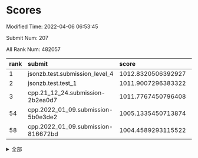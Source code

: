 # Scores

Modified Time: 2022-04-06 06:53:45

Submit Num: 207

All Rank Num: 482057

| rank |               submit               |       score        |       sigma        | pk_num |
| :--- | :--------------------------------- | :----------------- | :----------------- | :----- |
| 1    | jsonzb.test.submission_level_4     | 1012.8320506392927 | 0.8025195883425584 | 9313   |
| 2    | jsonzb.test.test_1                 | 1011.9007296383322 | 0.8016602589148631 | 9316   |
| 3    | cpp.21_12_24.submission-2b2ea0d7   | 1011.7767450796408 | 0.779557686555981  | 9312   |
| 54   | cpp.2022_01_09.submission-5b0e3de2 | 1005.1335450713874 | 0.715591573088729  | 9316   |
| 58   | cpp.2022_01_09.submission-816672bd | 1004.4589293115522 | 0.7127575795482107 | 9313   |


<details>
<summary>全部</summary>

| rank |                 submit                 |       score        |       sigma        | pk_num |
| :--- | :------------------------------------- | :----------------- | :----------------- | :----- |
| 1    | jsonzb.test.submission_level_4         | 1012.8320506392927 | 0.8025195883425584 | 9313   |
| 2    | jsonzb.test.test_1                     | 1011.9007296383322 | 0.8016602589148631 | 9316   |
| 3    | cpp.21_12_24.submission-2b2ea0d7       | 1011.7767450796408 | 0.779557686555981  | 9312   |
| 4    | gobigger.level_3.submission_level_3_14 | 1011.747372893251  | 0.791499980077034  | 9315   |
| 5    | gobigger.level_3.submission_level_3_20 | 1011.5730434615858 | 0.7929332148115195 | 9315   |
| 6    | gobigger.level_3.submission_level_3_41 | 1011.5365646671817 | 0.7953138543787691 | 9318   |
| 7    | gobigger.level_3.submission_level_3_22 | 1011.2435104112244 | 0.780545893281932  | 9316   |
| 8    | gobigger.level_3.submission_level_3_45 | 1011.2047723944996 | 0.7926371613127496 | 9312   |
| 9    | gobigger.level_3.submission_level_3_47 | 1011.0973765808435 | 0.7584437527276785 | 9314   |
| 10   | gobigger.level_3.submission_level_3_37 | 1010.9809725379646 | 0.7663986131099136 | 9314   |
| 11   | gobigger.level_3.submission_level_3_35 | 1010.9433835107169 | 0.7760976762937423 | 9312   |
| 12   | gobigger.level_3.submission_level_3_17 | 1010.9374266433094 | 0.7614589394145455 | 9316   |
| 13   | gobigger.level_3.submission_level_3_18 | 1010.8264061630485 | 0.7673042940405069 | 9318   |
| 14   | gobigger.level_3.submission_level_3_1  | 1010.7338313581998 | 0.7443452200277152 | 9315   |
| 15   | gobigger.level_3.submission_level_3_16 | 1010.732125668662  | 0.7599936969516436 | 9311   |
| 16   | gobigger.level_3.submission_level_3_48 | 1010.6695249813515 | 0.7645467118976708 | 9319   |
| 17   | gobigger.level_3.submission_level_3_36 | 1010.5755669017365 | 0.771949352160723  | 9319   |
| 18   | gobigger.level_3.submission_level_3_39 | 1010.5297038050124 | 0.7614418523589788 | 9316   |
| 19   | gobigger.level_3.submission_level_3_42 | 1010.5209556046051 | 0.7601373828694165 | 9310   |
| 20   | gobigger.level_3.submission_level_3_43 | 1010.4874778594333 | 0.7468269623128099 | 9314   |
| 21   | gobigger.level_3.submission_level_3_49 | 1010.4496242512187 | 0.7689094271764529 | 9310   |
| 22   | gobigger.level_3.submission_level_3_44 | 1010.2471104625081 | 0.7674382157837971 | 9312   |
| 23   | gobigger.level_3.submission_level_3_34 | 1010.2241057777915 | 0.7648649895958579 | 9313   |
| 24   | gobigger.level_3.submission_level_3_2  | 1010.1859123596245 | 0.7787190563479126 | 9314   |
| 25   | gobigger.level_3.submission_level_3_4  | 1010.1588677034697 | 0.7719459415559915 | 9315   |
| 26   | gobigger.level_3.submission_level_3_31 | 1010.1427519354804 | 0.7651760162653538 | 9318   |
| 27   | gobigger.level_3.submission_level_3_11 | 1009.9850072158549 | 0.7331221708864843 | 9316   |
| 28   | gobigger.level_3.submission_level_3_25 | 1009.9478322857238 | 0.7475345920836921 | 9317   |
| 29   | gobigger.level_3.submission_level_3_5  | 1009.9355946528515 | 0.736924102372406  | 9319   |
| 30   | gobigger.level_3.submission_level_3_21 | 1009.9150673907586 | 0.7649383609945746 | 9319   |
| 31   | gobigger.level_3.submission_level_3_10 | 1009.8661556797831 | 0.7369327732275875 | 9313   |
| 32   | gobigger.level_3.submission_level_3_23 | 1009.8051136270736 | 0.7459835847148247 | 9315   |
| 33   | gobigger.level_3.submission_level_3_28 | 1009.8008458595177 | 0.7455248134053791 | 9318   |
| 34   | gobigger.level_3.submission_level_3_24 | 1009.7406583635857 | 0.7563423824620856 | 9316   |
| 35   | gobigger.level_3.submission_level_3_29 | 1009.7236135751629 | 0.7583608283187485 | 9317   |
| 36   | gobigger.level_3.submission_level_3_40 | 1009.6573620831722 | 0.7467091115457811 | 9315   |
| 37   | gobigger.level_3.submission_level_3_13 | 1009.6566725272351 | 0.7510892737483006 | 9316   |
| 38   | gobigger.level_3.submission_level_3_12 | 1009.6244014625634 | 0.7440679678638533 | 9316   |
| 39   | gobigger.level_3.submission_level_3_38 | 1009.4808969073385 | 0.7674961681996338 | 9316   |
| 40   | gobigger.level_3.submission_level_3_46 | 1009.4629440559182 | 0.728745349187574  | 9317   |
| 41   | gobigger.level_3.submission_level_3_19 | 1009.3882779363472 | 0.7506540084216633 | 9316   |
| 42   | gobigger.level_3.submission_level_3_9  | 1009.270854200195  | 0.7328471749670751 | 9320   |
| 43   | gobigger.level_3.submission_level_3_30 | 1009.2482567121818 | 0.7557219910510489 | 9317   |
| 44   | gobigger.level_3.submission_level_3_8  | 1009.2169220191533 | 0.7500064661362603 | 9315   |
| 45   | gobigger.level_3.submission_level_3_27 | 1009.1430166544491 | 0.7537920249303479 | 9316   |
| 46   | gobigger.level_3.submission_level_3_0  | 1009.1135676004243 | 0.7358366521091986 | 9316   |
| 47   | gobigger.level_3.submission_level_3_7  | 1009.0671795272006 | 0.7510790615528109 | 9320   |
| 48   | gobigger.level_3.submission_level_3_32 | 1009.0301406329579 | 0.7670989222368547 | 9317   |
| 49   | gobigger.level_3.submission_level_3_26 | 1009.0129502497299 | 0.7574530047993899 | 9312   |
| 50   | gobigger.level_3.submission_level_3_3  | 1008.9598672849805 | 0.7515382248444891 | 9309   |
| 51   | gobigger.level_3.submission_level_3_15 | 1008.3951412172211 | 0.7263703649159517 | 9316   |
| 52   | gobigger.level_3.submission_level_3_33 | 1008.2971047486144 | 0.7386161815759144 | 9314   |
| 53   | gobigger.level_3.submission_level_3_6  | 1007.7471526997604 | 0.7699107395572441 | 9315   |
| 54   | cpp.2022_01_09.submission-5b0e3de2     | 1005.1335450713874 | 0.715591573088729  | 9316   |
| 55   | gobigger.level_1.submission_level_1_35 | 1005.0983589140792 | 0.7323284646183287 | 9311   |
| 56   | gobigger.level_1.submission_level_1_26 | 1005.0361624123668 | 0.716259228778064  | 9314   |
| 57   | gobigger.level_1.submission_level_1_34 | 1004.6464903998983 | 0.7263693614828498 | 9316   |
| 58   | cpp.2022_01_09.submission-816672bd     | 1004.4589293115522 | 0.7127575795482107 | 9313   |
| 59   | gobigger.level_1.submission_level_1_2  | 1004.3565671367071 | 0.7136659207269767 | 9315   |
| 60   | gobigger.level_1.submission_level_1_36 | 1004.0888720112112 | 0.7112377421323205 | 9313   |
| 61   | gobigger.level_1.submission_level_1_39 | 1004.0790455495699 | 0.725492871239296  | 9316   |
| 62   | gobigger.level_1.submission_level_1_20 | 1004.0567959533083 | 0.7297520342241158 | 9314   |
| 63   | gobigger.level_1.submission_level_1_19 | 1003.9696154549597 | 0.7177417941970204 | 9314   |
| 64   | gobigger.level_1.submission_level_1_0  | 1003.8650995392289 | 0.7223452934407741 | 9319   |
| 65   | gobigger.level_1.submission_level_1_43 | 1003.6735844455735 | 0.7210956464110143 | 9313   |
| 66   | gobigger.level_1.submission_level_1_31 | 1003.6586130973699 | 0.7174330454064916 | 9317   |
| 67   | gobigger.level_1.submission_level_1_29 | 1003.6429277168457 | 0.7197819710540545 | 9306   |
| 68   | gobigger.level_1.submission_level_1_42 | 1003.6366818419626 | 0.7191776922521583 | 9318   |
| 69   | gobigger.level_1.submission_level_1_49 | 1003.6089863247057 | 0.71979784544359   | 9314   |
| 70   | gobigger.level_1.submission_level_1_13 | 1003.6086475020717 | 0.7288003542416813 | 9316   |
| 71   | gobigger.level_1.submission_level_1_48 | 1003.5945781603739 | 0.7208745978771656 | 9319   |
| 72   | gobigger.level_1.submission_level_1_47 | 1003.5557622649287 | 0.7095030380402988 | 9312   |
| 73   | gobigger.level_1.submission_level_1_11 | 1003.461032256933  | 0.7221768675552187 | 9314   |
| 74   | gobigger.level_1.submission_level_1_12 | 1003.4538969915312 | 0.7074654297527737 | 9314   |
| 75   | gobigger.level_1.submission_level_1_30 | 1003.4452109999295 | 0.7160921518612755 | 9318   |
| 76   | gobigger.level_1.submission_level_1_10 | 1003.4307210469636 | 0.7020180720974177 | 9314   |
| 77   | gobigger.level_1.submission_level_1_44 | 1003.3553412727377 | 0.7143032325408794 | 9318   |
| 78   | gobigger.level_1.submission_level_1_16 | 1003.351744701568  | 0.7118345403203457 | 9315   |
| 79   | gobigger.level_1.submission_level_1_45 | 1003.3453249754273 | 0.7030910504027015 | 9316   |
| 80   | gobigger.level_1.submission_level_1_24 | 1003.343086705565  | 0.7061098688116921 | 9314   |
| 81   | gobigger.level_1.submission_level_1_25 | 1003.3280970658329 | 0.7193770448559708 | 9311   |
| 82   | gobigger.level_1.submission_level_1_40 | 1003.2567136801993 | 0.7093214044044545 | 9316   |
| 83   | gobigger.level_1.submission_level_1_15 | 1003.1785513182225 | 0.7109462134056993 | 9315   |
| 84   | gobigger.level_1.submission_level_1_3  | 1003.1600661987845 | 0.72068298114138   | 9316   |
| 85   | gobigger.level_1.submission_level_1_46 | 1003.1489687623329 | 0.7196350401784142 | 9319   |
| 86   | gobigger.level_1.submission_level_1_38 | 1003.1288590511916 | 0.7167850552677419 | 9313   |
| 87   | gobigger.level_1.submission_level_1_5  | 1003.0593736977432 | 0.7153295867355515 | 9316   |
| 88   | gobigger.level_1.submission_level_1_14 | 1003.0539528730161 | 0.7103707540853773 | 9316   |
| 89   | gobigger.level_1.submission_level_1_41 | 1003.0184972028491 | 0.7077456759664903 | 9314   |
| 90   | gobigger.level_1.submission_level_1_37 | 1002.8500962378127 | 0.7241566358194268 | 9317   |
| 91   | gobigger.level_1.submission_level_1_1  | 1002.8142904758686 | 0.7193154162782006 | 9322   |
| 92   | gobigger.level_1.submission_level_1_4  | 1002.7930791969435 | 0.7067768540307934 | 9313   |
| 93   | gobigger.level_1.submission_level_1_18 | 1002.7693539102306 | 0.7257009244640759 | 9316   |
| 94   | gobigger.level_1.submission_level_1_27 | 1002.7251702755043 | 0.7207171034601131 | 9311   |
| 95   | gobigger.level_1.submission_level_1_17 | 1002.7235297214417 | 0.7081272989806146 | 9319   |
| 96   | gobigger.level_1.submission_level_1_9  | 1002.6825436350177 | 0.7220935771740992 | 9316   |
| 97   | gobigger.level_1.submission_level_1_22 | 1002.641553202922  | 0.7220848434703032 | 9315   |
| 98   | gobigger.level_1.submission_level_1_33 | 1002.5517875702952 | 0.7123044915503708 | 9314   |
| 99   | gobigger.level_1.submission_level_1_23 | 1002.5021574265008 | 0.7170637645227458 | 9316   |
| 100  | gobigger.level_1.submission_level_1_21 | 1002.4004103303224 | 0.7119926899431108 | 9316   |
| 101  | gobigger.level_1.submission_level_1_28 | 1002.2486966843512 | 0.7125761443151809 | 9314   |
| 102  | gobigger.level_1.submission_level_1_8  | 1002.2303191934602 | 0.7185920206277683 | 9314   |
| 103  | gobigger.level_1.submission_level_1_6  | 1002.0421664913853 | 0.7161243789107766 | 9316   |
| 104  | gobigger.level_1.submission_level_1_7  | 1002.0335893538371 | 0.7077002742596846 | 9314   |
| 105  | gobigger.level_1.submission_level_1_32 | 1001.7318928208508 | 0.710374108377472  | 9314   |
| 106  | gobigger.random.submission_random_13   | 997.1251736705237  | 0.7034202831557617 | 9314   |
| 107  | gobigger.random.submission_random_41   | 997.0227620881388  | 0.7178219868306426 | 9316   |
| 108  | gobigger.random.submission_random_46   | 996.851847648756   | 0.7128618534416463 | 9315   |
| 109  | gobigger.random.submission_random_6    | 996.7062411411417  | 0.7204497184127061 | 9317   |
| 110  | gobigger.random.submission_random_39   | 996.6211326277221  | 0.7040554841314743 | 9316   |
| 111  | gobigger.random.submission_random_25   | 996.6021719182745  | 0.7017917580365187 | 9312   |
| 112  | gobigger.random.submission_random_20   | 996.5974987597103  | 0.7067351115897624 | 9319   |
| 113  | gobigger.random.submission_random_16   | 996.5830057806919  | 0.7159787679615769 | 9314   |
| 114  | gobigger.random.submission_random_14   | 996.571450152508   | 0.7202850645611664 | 9314   |
| 115  | gobigger.random.submission_random_23   | 996.5619898771283  | 0.6975915822983947 | 9312   |
| 116  | gobigger.random.submission_random_11   | 996.5308378631051  | 0.7084697136357612 | 9316   |
| 117  | gobigger.random.submission_random_10   | 996.4728513204016  | 0.7113266417463279 | 9318   |
| 118  | gobigger.random.submission_random_38   | 996.4692788274417  | 0.7071011084401938 | 9315   |
| 119  | gobigger.random.submission_random_0    | 996.4564076235031  | 0.7044522999827997 | 9317   |
| 120  | gobigger.random.submission_random_8    | 996.4236276031587  | 0.7031239191789905 | 9316   |
| 121  | gobigger.random.submission_random_1    | 996.4017268108972  | 0.7111888329456071 | 9317   |
| 122  | gobigger.random.submission_random_22   | 996.3638686506151  | 0.7124331889226679 | 9317   |
| 123  | gobigger.random.submission_random_7    | 996.3055286824163  | 0.7109082423406863 | 9316   |
| 124  | gobigger.random.submission_random_48   | 996.2648600880103  | 0.7126752356576287 | 9314   |
| 125  | gobigger.random.submission_random_18   | 996.238539208901   | 0.7012718324144213 | 9318   |
| 126  | gobigger.random.submission_random_5    | 996.204729335419   | 0.6988905280750859 | 9312   |
| 127  | gobigger.random.submission_random_32   | 996.1660290450793  | 0.7105935506754532 | 9314   |
| 128  | gobigger.random.submission_random_33   | 996.1401998565361  | 0.7059057031555735 | 9309   |
| 129  | gobigger.random.submission_random_12   | 996.0730409004115  | 0.7125982625505797 | 9317   |
| 130  | gobigger.random.submission_random_37   | 996.0711065684079  | 0.7030463791594929 | 9309   |
| 131  | gobigger.random.submission_random_24   | 996.0549536367686  | 0.7135613572224124 | 9318   |
| 132  | gobigger.random.submission_random_43   | 996.0477243989062  | 0.7108810298522448 | 9320   |
| 133  | gobigger.random.submission_random_27   | 996.0404326112757  | 0.7033900039824805 | 9313   |
| 134  | gobigger.random.submission_random_45   | 995.9680586251568  | 0.7197158735746634 | 9310   |
| 135  | gobigger.random.submission_random_17   | 995.9094027202676  | 0.7186289269193114 | 9311   |
| 136  | gobigger.random.submission_random_31   | 995.9045840288203  | 0.7007344103272363 | 9311   |
| 137  | gobigger.random.submission_random_49   | 995.8964786340941  | 0.7051301268968425 | 9317   |
| 138  | gobigger.random.submission_random_36   | 995.8464929986005  | 0.7240029118698665 | 9312   |
| 139  | gobigger.random.submission_random_3    | 995.8438955397368  | 0.702206217159932  | 9312   |
| 140  | gobigger.random.submission_random_34   | 995.7646416769729  | 0.71403395814918   | 9316   |
| 141  | gobigger.random.submission_random_21   | 995.7627190353327  | 0.700539948352522  | 9308   |
| 142  | gobigger.random.submission_random_26   | 995.6466849655652  | 0.7061079138598099 | 9311   |
| 143  | gobigger.random.submission_random_28   | 995.6295196953862  | 0.726750464626792  | 9320   |
| 144  | gobigger.random.submission_random_42   | 995.6184801568595  | 0.7094634714268838 | 9313   |
| 145  | gobigger.random.submission_random_44   | 995.5784436664951  | 0.7056016790818347 | 9317   |
| 146  | gobigger.random.submission_random_15   | 995.5516009790092  | 0.7233562505671602 | 9314   |
| 147  | gobigger.random.submission_random_9    | 995.51115073939    | 0.7113463293217379 | 9317   |
| 148  | gobigger.random.submission_random_2    | 995.4138872540673  | 0.7030260694788737 | 9320   |
| 149  | gobigger.random.submission_random_40   | 995.393994767007   | 0.7058421395318305 | 9318   |
| 150  | gobigger.random.submission_random_4    | 995.304345072068   | 0.7130041764611529 | 9315   |
| 151  | gobigger.random.submission_random_19   | 995.270646756666   | 0.7154997501068113 | 9317   |
| 152  | gobigger.random.submission_random_30   | 995.1091130667951  | 0.7096917681137442 | 9315   |
| 153  | gobigger.level_2.submission_level_2_16 | 995.1057902850746  | 0.7281595722015562 | 9315   |
| 154  | gobigger.random.submission_random_47   | 995.0323893072364  | 0.7165375937335462 | 9309   |
| 155  | gobigger.random.submission_random_35   | 994.9382487954615  | 0.7246131143074137 | 9320   |
| 156  | gobigger.random.submission_random_29   | 993.8240742679855  | 0.7082104918173069 | 9317   |
| 157  | gobigger.level_2.submission_level_2_18 | 993.8116434228823  | 0.7086008073006637 | 9317   |
| 158  | gobigger.level_2.submission_level_2_35 | 993.7116977343733  | 0.7371933144871439 | 9319   |
| 159  | gobigger.level_2.submission_level_2_38 | 993.6076924556959  | 0.7349494968125305 | 9317   |
| 160  | gobigger.level_2.submission_level_2_31 | 993.2952777405413  | 0.735037922556669  | 9314   |
| 161  | gobigger.level_2.submission_level_2_5  | 993.1209193402709  | 0.740551751008604  | 9316   |
| 162  | gobigger.level_2.submission_level_2_47 | 992.9595087075801  | 0.7384488601943847 | 9314   |
| 163  | gobigger.level_2.submission_level_2_23 | 992.9318407644865  | 0.7505142472261931 | 9308   |
| 164  | gobigger.level_2.submission_level_2_0  | 992.927360864656   | 0.7423040734088987 | 9314   |
| 165  | gobigger.level_2.submission_level_2_6  | 992.8955513834871  | 0.7509920732907747 | 9318   |
| 166  | gobigger.level_2.submission_level_2_21 | 992.7679033202642  | 0.7393823065458867 | 9322   |
| 167  | gobigger.level_2.submission_level_2_46 | 992.7259416188417  | 0.714567610481687  | 9314   |
| 168  | gobigger.level_2.submission_level_2_36 | 992.5679638022372  | 0.7453487826007781 | 9316   |
| 169  | gobigger.level_2.submission_level_2_39 | 992.5673568370107  | 0.7362678518021621 | 9319   |
| 170  | gobigger.level_2.submission_level_2_11 | 992.4820190201141  | 0.7275939998987733 | 9312   |
| 171  | gobigger.level_2.submission_level_2_34 | 992.4759653829043  | 0.745087779066891  | 9313   |
| 172  | gobigger.level_2.submission_level_2_29 | 992.424645390101   | 0.7525389276188602 | 9317   |
| 173  | gobigger.level_2.submission_level_2_32 | 992.4094181790232  | 0.7481006480374042 | 9318   |
| 174  | gobigger.level_2.submission_level_2_25 | 992.3440443163229  | 0.7616149575614981 | 9318   |
| 175  | gobigger.level_2.submission_level_2_37 | 992.2226212308715  | 0.7582743008902867 | 9315   |
| 176  | gobigger.level_2.submission_level_2_19 | 992.1991946113909  | 0.750598584888191  | 9313   |
| 177  | gobigger.level_2.submission_level_2_45 | 992.1974890863055  | 0.7645674764114775 | 9310   |
| 178  | gobigger.level_2.submission_level_2_30 | 992.1836572404178  | 0.7501929835294    | 9314   |
| 179  | gobigger.level_2.submission_level_2_12 | 992.1266333253458  | 0.742764393003927  | 9316   |
| 180  | gobigger.level_2.submission_level_2_14 | 992.122524046856   | 0.7558565483547723 | 9316   |
| 181  | gobigger.level_2.submission_level_2_10 | 992.1068875799853  | 0.7302207371941192 | 9313   |
| 182  | gobigger.level_2.submission_level_2_13 | 992.0695026208488  | 0.7549044191641425 | 9314   |
| 183  | gobigger.level_2.submission_level_2_43 | 992.0655450074063  | 0.7447789443678229 | 9317   |
| 184  | gobigger.level_2.submission_level_2_3  | 992.0172972741162  | 0.7532022425372101 | 9313   |
| 185  | gobigger.level_2.submission_level_2_40 | 992.0018654094081  | 0.7491440774039693 | 9315   |
| 186  | gobigger.level_2.submission_level_2_7  | 991.9508799629666  | 0.7756822520415164 | 9310   |
| 187  | gobigger.level_2.submission_level_2_1  | 991.9055219579786  | 0.7698875710742679 | 9314   |
| 188  | gobigger.level_2.submission_level_2_26 | 991.9046979082786  | 0.7626441859871538 | 9317   |
| 189  | gobigger.level_2.submission_level_2_24 | 991.8608737985243  | 0.7533355761715854 | 9318   |
| 190  | gobigger.level_2.submission_level_2_9  | 991.8329000514409  | 0.7335877248605178 | 9314   |
| 191  | gobigger.level_2.submission_level_2_44 | 991.723349691466   | 0.7652677603433573 | 9316   |
| 192  | gobigger.level_2.submission_level_2_33 | 991.6363517684374  | 0.7759112559220949 | 9315   |
| 193  | gobigger.level_2.submission_level_2_28 | 991.6136185185505  | 0.7373617227809706 | 9312   |
| 194  | gobigger.level_2.submission_level_2_17 | 991.6074088644617  | 0.7411136546897908 | 9319   |
| 195  | gobigger.level_2.submission_level_2_48 | 991.6070603017479  | 0.7428481858259876 | 9321   |
| 196  | gobigger.level_2.submission_level_2_2  | 991.5301925976105  | 0.7641685403543    | 9317   |
| 197  | gobigger.level_2.submission_level_2_4  | 991.4853592765387  | 0.7454614021993718 | 9312   |
| 198  | gobigger.level_2.submission_level_2_22 | 991.4559667037946  | 0.7593116837718362 | 9318   |
| 199  | gobigger.level_2.submission_level_2_27 | 991.4211229381318  | 0.7608433841137027 | 9311   |
| 200  | gobigger.level_2.submission_level_2_49 | 991.3752885450529  | 0.7291467659760075 | 9312   |
| 201  | gobigger.level_2.submission_level_2_41 | 991.3092268386241  | 0.730826723337796  | 9317   |
| 202  | gobigger.level_2.submission_level_2_42 | 991.2707047677832  | 0.7402068046752147 | 9317   |
| 203  | gobigger.level_2.submission_level_2_8  | 991.1929716839539  | 0.7615872265017765 | 9315   |
| 204  | gobigger.level_2.submission_level_2_15 | 991.0550492843125  | 0.7806399986141215 | 9313   |
| 205  | gobigger.level_2.submission_level_2_20 | 990.8120705787071  | 0.7540021924625925 | 9316   |
| 206  | gobigger.none.submission_none_0        | 978.5232297303668  | 1.265097829650488  | 9317   |
| 207  | gobigger.none.submission_none_1        | 975.1207811215844  | 1.463857998989628  | 9316   |

</details>